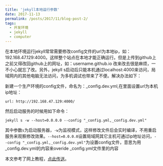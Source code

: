 ```yaml
---
title: 'jekyll本地运行参数'
date: 2017-11-13
permalink: /posts/2017/11/blog-post-2/
tags:
  - 开发环境
  - jekyll
  - computer
---
```


在本地环境运行jekyll常常需要修改config文件的url为本地ip，如：192.168.47.129:4000。这样整个站点在本地才能正确运行。但是上传到github上之前又得改回github上的网址，如：username.github.io 改来改去很是麻烦，一不小心就忘了改。另外，jekyll s启动后只能本机通过localhost:4000来访问，局域网内的其他电脑无法访问，为多机调试也带来了不便。解决办法如下：

新建一个生产环境的config文件，命名为：_config.dev.yml,在里面设置url为本机ip地址：

`url: http://192.168.47.129:4000/`

然后启动服务的时候用如下命令：

`jekyll s -w --host=0.0.0.0 --config "_config.yml,_config.dev.yml"`

其中参数`s`为启动服务器，`-w`为监视模式，这样修改文件后会实时编译，不用重启服务来观察修改效果。`--host=0.0.0.0`设置局域网其它主机可通过ip地址访问，`--config "_config.yml,_config.dev.yml"`为设置config文件，意思为用_config.dev.yml的内容来overide _config.yml文件里的内容


本文参考了网上教程，[点此传送](https://alexplescan.com/posts/2016/03/28/development-environment-config-overrides-in-jekyll/)。